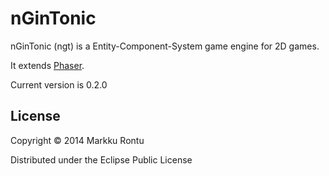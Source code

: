 nGinTonic 
=========

nGinTonic (ngt) is a Entity-Component-System game engine for 2D games.

It extends [Phaser](http://phaser.io/).

Current version is 0.2.0

License
-------

Copyright © 2014 Markku Rontu

Distributed under the Eclipse Public License
